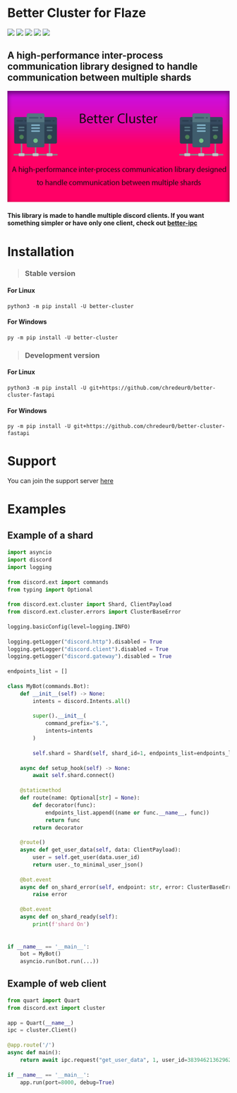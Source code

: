 # Better Cluster for Flaze


<a href="https://pypi.org/project/better-cluster/" target="_blank"><img src="https://img.shields.io/pypi/v/better-cluster"></a>
<img src="https://img.shields.io/pypi/pyversions/better-cluster">
<img src="https://img.shields.io/github/last-commit/MiroslavRosenov/better-cluster">
<img src="https://img.shields.io/github/license/MiroslavRosenov/better-cluster">
<a href="https://discord.gg/Rpg7zjFYsh" target="_blank"><img src="https://img.shields.io/discord/875005644594372638?label=discord"></a>

## A high-performance inter-process communication library designed to handle communication between multiple shards

<img src="https://raw.githubusercontent.com/MiroslavRosenov/better-cluster/main/images/banner.png">

#### This library is made to handle multiple discord clients. If you want something simpler or have only one client, check out [better-ipc](https://github.com/MiroslavRosenov/better-ipc)

# Installation
> ### Stable version
#### For Linux
```shell
python3 -m pip install -U better-cluster
```
#### For Windows
```shell
py -m pip install -U better-cluster
```

> ### Development version
#### For Linux
```shell
python3 -m pip install -U git+https://github.com/chredeur0/better-cluster-fastapi
```
#### For Windows
```shell
py -m pip install -U git+https://github.com/chredeur0/better-cluster-fastapi
```


# Support

You can join the support server [here](https://discord.gg/Q8EHcWkmZU)

# Examples

## Example of a shard
```python
import asyncio
import discord
import logging

from discord.ext import commands
from typing import Optional

from discord.ext.cluster import Shard, ClientPayload
from discord.ext.cluster.errors import ClusterBaseError

logging.basicConfig(level=logging.INFO)

logging.getLogger("discord.http").disabled = True
logging.getLogger("discord.client").disabled = True
logging.getLogger("discord.gateway").disabled = True

endpoints_list = []

class MyBot(commands.Bot):
    def __init__(self) -> None:
        intents = discord.Intents.all()

        super().__init__(
            command_prefix="$.",
            intents=intents
        )

        self.shard = Shard(self, shard_id=1, endpoints_list=endpoints_list)

    async def setup_hook(self) -> None:
        await self.shard.connect()

    @staticmethod
    def route(name: Optional[str] = None):
        def decorator(func):
            endpoints_list.append((name or func.__name__, func))
            return func
        return decorator
        
    @route()
    async def get_user_data(self, data: ClientPayload):
        user = self.get_user(data.user_id)
        return user._to_minimal_user_json()
    
    @bot.event
    async def on_shard_error(self, endpoint: str, error: ClusterBaseError):
        raise error

    @bot.event
    async def on_shard_ready(self):
        print(f'shard On')

        
if __name__ == '__main__':
    bot = MyBot()
    asyncio.run(bot.run(...))
```


## Example of web client
```python
from quart import Quart
from discord.ext import cluster

app = Quart(__name__)
ipc = cluster.Client()

@app.route('/')
async def main():
    return await ipc.request("get_user_data", 1, user_id=383946213629624322)

if __name__ == '__main__':
    app.run(port=8000, debug=True)
```
